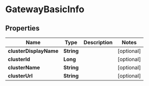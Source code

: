 

# GatewayBasicInfo

## Properties

Name | Type | Description | Notes
------------ | ------------- | ------------- | -------------
**clusterDisplayName** | **String** |  |  [optional]
**clusterId** | **Long** |  |  [optional]
**clusterName** | **String** |  |  [optional]
**clusterUrl** | **String** |  |  [optional]



